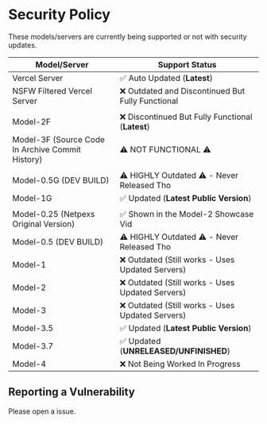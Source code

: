 # Security Policy

These models/servers are currently being supported or not with security updates.

| Model/Server | Support Status          |
| ------- | ------------------ |
| Vercel Server | :white_check_mark: Auto Updated (**Latest**)|
| NSFW Filtered Vercel Server | ❌ Outdated and Discontinued But Fully Functional |
|  |  |
| Model-2F | ❌ Discontinued But Fully Functional (**Latest**) |
| Model-3F (Source Code In Archive Commit History) | ⚠️ NOT FUNCTIONAL ⚠️ |
|  |  |
| Model-0.5G (DEV BUILD) | ⚠️ HIGHLY Outdated ⚠️ - Never Released Tho |
| Model-1G | ✅ Updated (**Latest Public Version**) |
|  |  |
| Model-0.25 (Netpexs Original Version)| ✅ Shown in the Model-2 Showcase Vid |
| Model-0.5 (DEV BUILD)| ⚠️ HIGHLY Outdated ⚠️ - Never Released Tho |
| Model-1 | ❌ Outdated (Still works - Uses Updated Servers) |
| Model-2 | ❌ Outdated (Still works - Uses Updated Servers) |
| Model-3 | ❌ Outdated (Still works - Uses Updated Servers) |
| Model-3.5 | ✅ Updated (**Latest Public Version**) |
| Model-3.7 | ✅ Updated (**UNRELEASED/UNFINISHED**)|
| Model-4 | ❌ Not Being Worked In Progress |

## Reporting a Vulnerability

Please open a issue.
